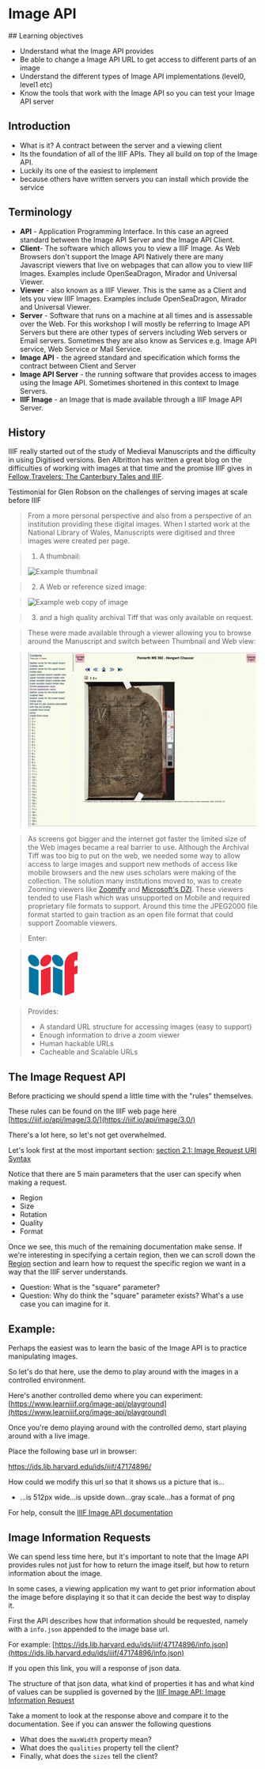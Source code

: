 # Image API

<script src="../../extras.js" >
</script>
<script src="viewer.js" >
</script>

## Learning objectives

 * Understand what the Image API provides
 * Be able to change a Image API URL to get access to different parts of an image
 * Understand the different types of Image API implementations (level0, level1 etc)
 * Know the tools that work with the Image API so you can test your Image API server

## Introduction

 * What is it? A contract between the server and a viewing client
 * Its the foundation of all of the IIIF APIs. They all build on top of the Image API.
 * Luckily its one of the easiest to implement 
 * because others have written servers you can install which provide the service

## Terminology
 * __API__ - Application Programming Interface. In this case an agreed standard between the Image API Server and the Image API Client. 
 * __Client__- The software which allows you to view a IIIF Image. As Web Browsers don't support the Image API Natively there are many Javascript viewers that live on webpages that can allow you to view IIIF Images. Examples include OpenSeaDragon, Mirador and Universal Viewer. 
 * __Viewer__ - also known as a IIIF Viewer. This is the same as a Client and lets you view IIIF Images. Examples include OpenSeaDragon, Mirador and Universal Viewer. 
 * __Server__ - Software that runs on a machine at all times and is assessable over the Web. For this workshop I will mostly be referring to Image API Servers but there are other types of servers including Web servers or Email servers. Sometimes they are also know as Services e.g. Image API service, Web Service or Mail Service.  
 * __Image API__ - the agreed standard and specification which forms the contract between Client and Server
 * __Image API Server__ - the running software that provides access to images using the Image API. Sometimes shortened in this context to Image Servers. 
 * __IIIF Image__ - an Image that is made available through a IIIF Image API Server. 

## History

IIIF really started out of the study of Medieval Manuscripts and the difficulty in using Digitised versions. Ben Albritton has written a great blog on the difficulties of working with images at that time and the promise IIIF gives in [Fellow Travelers: The Canterbury Tales and IIIF](https://blalbrit.github.io/2015/07/14/fellow-travelers-the-canterbury-tales-and-iiif). 

Testimonial for Glen Robson on the challenges of serving images at scale before IIIF

> From a more personal perspective and also from a perspective of an institution providing these digital images. When I started work at the National Library of Wales, Manuscripts were digitised and three images were created per page. 

> 1. A thumbnail: 
> 
> ![Example thumbnail](https://damsssl.llgc.org.uk/iiif/2.0/image/4628571/full/90,/0/default.jpg)

> 2. A Web or reference sized image:

> ![Example web copy of image](https://damsssl.llgc.org.uk/iiif/2.0/image/4628571/full/300,/0/default.jpg)

> 3. and a high quality archival Tiff that was only available on request. 

>These were made available through a viewer allowing you to browse around the Manuscript and switch between Thumbnail and Web view: 

> ![Image of a historical digital viewer](img/Chaucer_viewer.png)

> As screens got bigger and the internet got faster the limited size of the Web images became a real barrier to use. Although the Archival Tiff was too big to put on the web, we needed some way to allow access to large images and support new methods of access like mobile browsers and the new uses scholars were making of the collection. The solution many institutions moved to, was to create Zooming viewers like [Zoomify](http://www.zoomify.com/) and [Microsoft's DZI](https://en.wikipedia.org/wiki/Deep_Zoom). These viewers tended to use Flash which was unsupported on Mobile and required proprietary file formats to support. Around this time the JPEG2000 file format started to gain traction as an open file format that could support Zoomable viewers. 

> Enter:

> ![IIIF Logo](img/logo.png)

> Provides:
 > * A standard URL structure for accessing images (easy to support)
 > * Enough information to drive a zoom viewer
 > * Human hackable URLs
 > * Cacheable and Scalable URLs


## The Image Request API 

Before practicing we should spend a little time with the "rules" themselves. 

These rules can be found on the IIIF web page here [https://iiif.io/api/image/3.0/](https://iiif.io/api/image/3.0/)

There's a lot here, so let's not get overwhelmed. 

Let's look first at the most important section: [section 2.1: Image Request URI Syntax](https://iiif.io/api/image/3.0/#21-image-request-uri-syntax)

Notice that there are 5 main parameters that the user can specify when making a request.

* Region
* Size
* Rotation
* Quality
* Format

Once we see, this much of the remaining documentation make sense. If we're interesting in specifying a certain region, then we can scroll down the [Region](https://iiif.io/api/image/3.0/#41-region) section and learn how to request the specific region we want in a way that the IIIF server understands.

* Question: What is the "square" parameter?
* Question: Why do think the "square" parameter exists? What's a use case you can imagine for it.

## Example:

Perhaps the easiest was to learn the basic of the Image API is to practice manipulating images.

So let's do that here, use the demo to play around with the images in a controlled environment. 

<div id="image_api_demo">
</div>
<script>
   addViewer({
        div: 'image_api_demo',
        images: [
            'https://ids.lib.harvard.edu/ids/iiif/25286607',
            'https://dlcs.io/iiif-img/wellcome/5/b14658197.jp2'
            ],
        sizes: [
            '500,',
            '500,500',
            '!500,500'
        ],
        regions: [
            'full',
            'square',
            '1000,100,3000,2000',
            '2000,3000,2000,2000',
        ]
   });
   /*
        'https://dlcs.io/iiif-img/wellcome/5/b14658197.jp2',
            'https://iiif.io/api/image/3.0/example/reference/9ee11092dfd2782634f5e8e2c87c16d5-uclamss_1841_diary_07_02',
            'https://ids.si.edu/ids/iiif/CHSDM-317E001E9E352-000001',
            'https://ids.si.edu/ids/iiif/SAAM-1930.12.50_1'

   */
</script>

Here's another controlled demo where you can experiment: [https://www.learniiif.org/image-api/playground](https://www.learniiif.org/image-api/playground)

Once you're demo playing around with the controlled demo, start playing around with a live image. 

Place the following base url in browser:

https://ids.lib.harvard.edu/ids/iiif/47174896/

How could we modify this url so that it shows us a picture that is...

* ...is 512px wide...is upside down...gray scale...has a format of png

For help, consult the [IIIF Image API documentation](https://iiif.io/api/image/3.0/)

## Image Information Requests

We can spend less time here, but it's important to note that the Image API provides rules not just for how to return the image itself, but how to return information about the image. 

In some cases, a viewing application my want to get prior information about the image before displaying it so that it can decide the best way to display it. 

First the API describes how that information should be requested, namely with a `info.json` appended to the image base url.

For example: [https://ids.lib.harvard.edu/ids/iiif/47174896/info.json](https://ids.lib.harvard.edu/ids/iiif/47174896/info.json)

If you open this link, you will a response of json data.

The structure of that json data, what kind of properties it has and what kind of values can be supplied is governed by the [IIIF Image API: Image Information Request](https://iiif.io/api/image/3.0/#5-image-information)

Take a moment to look at the response above and compare it to the documentation. See if you can answer the following questions

* What does the `maxWidth` property mean?
* What does the `qualities` property tell the client?
* Finally, what does the `sizes` tell the client?